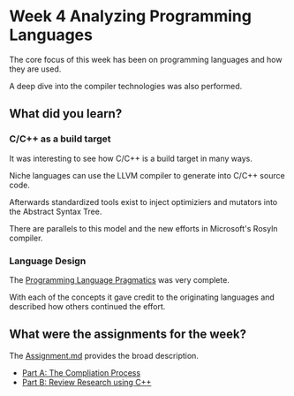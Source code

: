 # Week 4 Analyzing Programming Languages

The core focus of this week has been on programming languages and how they are used.

A deep dive into the compiler technologies was also performed.

## What did you learn?

### C/C++ as a build target

It was interesting to see how C/C++ is a build target in many ways. 

Niche languages can use the LLVM compiler to generate into C/C++ source code.

Afterwards standardized tools exist to inject optimiziers and mutators into the Abstract Syntax Tree.

There are parallels to this model and the new efforts in Microsoft's Rosyln compiler.

### Language Design

The [Programming Language Pragmatics](https://ebookcentral.proquest.com/lib/ncent-ebooks/detail.action?docID=649018#) was very complete. 

With each of the concepts it gave credit to the originating languages and described how others continued the effort.


## What were the assignments for the week?

The [Assignment.md](Assignment.md) provides the broad description.

- [Part A: The Compliation Process](Week4_UnderstandingCpp_PartA.docx)
- [Part B: Review Research using C++](Week4_Cpp_InResearch_PartB.docx)
